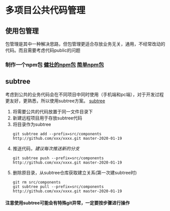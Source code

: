# 多项目公共代码管理
## 使用包管理 
包管理是其中一种解决思路，但包管理更适合存放业务无关，通用，不经常改动的代码。而且需要考虑代码public的问题
### 制作一个npm包 [健壮的npm包](https://juejin.im/post/5af7de01f265da0ba60fe37c) [简单npm包](https://juejin.im/post/5971aa866fb9a06bb5406c94)
## subtree
考虑到公共的业务代码会在不同项目中同时使用（手机端和pc端），对于开发过程更友好，更熟悉，所以使用subtree方案。
[subtree](https://tech.youzan.com/git-subtree/)
1. 将需要公共的代码放置于同一文件目录下
2. 新建远程项目用于存放subtree代码
3. 将目录作为subtree
    ```
    git subtree add --prefix=src/components http://github.com/xxx/xxxx.git master-2020-01-19
    ```
4. 推送代码，*建议每次推送新的分支*
    ```
    git subtree push --prefix=src/components http://github.com/xxx/xxxx.git master-2020-01-19
    ```
5. 删除原目录，从subtree仓库获取建立关系(第一次建subtree时)
    ```
    git rm src/components
    git subtree pull --prefix=src/components http://github.com/xxx/xxxx.git master-2020-01-19
    ```
#### 注意使用subtree可能会有特殊git异常，一定要按步骤进行操作
